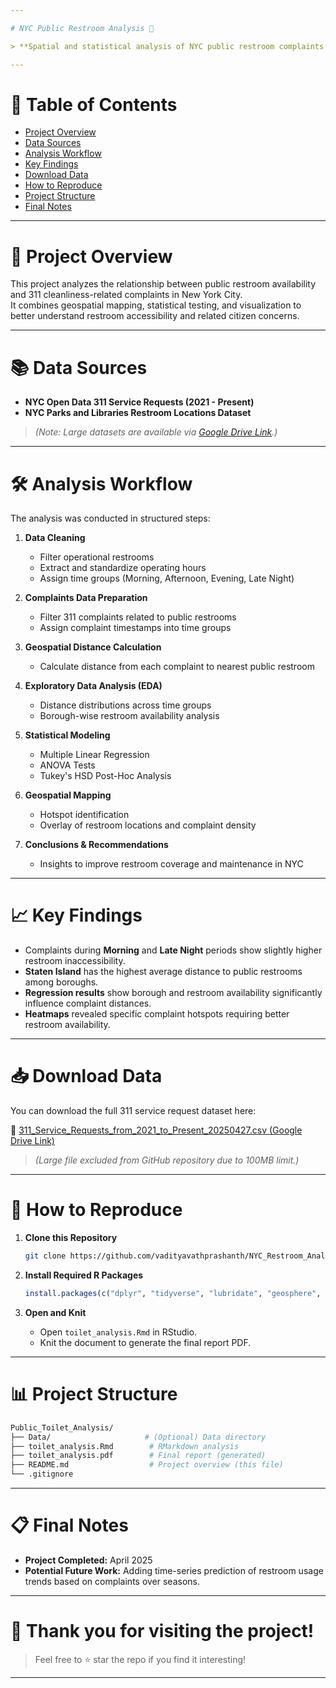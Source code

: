 ```yaml
---

# NYC Public Restroom Analysis 🚻

> **Spatial and statistical analysis of NYC public restroom complaints using 311 data and restroom datasets.**

---
```


# 📑 Table of Contents
- [Project Overview](#-project-overview)
- [Data Sources](#-data-sources)
- [Analysis Workflow](#-analysis-workflow)
- [Key Findings](#-key-findings)
- [Download Data](#-download-data)
- [How to Reproduce](#-how-to-reproduce)
- [Project Structure](#-project-structure)
- [Final Notes](#-final-notes)

---

# 📂 Project Overview
This project analyzes the relationship between public restroom availability and 311 cleanliness-related complaints in New York City.  
It combines geospatial mapping, statistical testing, and visualization to better understand restroom accessibility and related citizen concerns.

---

# 📚 Data Sources
- **NYC Open Data 311 Service Requests (2021 - Present)**
- **NYC Parks and Libraries Restroom Locations Dataset**

> *(Note: Large datasets are available via [Google Drive Link](#-download-data).)*

---

# 🛠️ Analysis Workflow
The analysis was conducted in structured steps:

1. **Data Cleaning**
   - Filter operational restrooms
   - Extract and standardize operating hours
   - Assign time groups (Morning, Afternoon, Evening, Late Night)

2. **Complaints Data Preparation**
   - Filter 311 complaints related to public restrooms
   - Assign complaint timestamps into time groups

3. **Geospatial Distance Calculation**
   - Calculate distance from each complaint to nearest public restroom

4. **Exploratory Data Analysis (EDA)**
   - Distance distributions across time groups
   - Borough-wise restroom availability analysis

5. **Statistical Modeling**
   - Multiple Linear Regression
   - ANOVA Tests
   - Tukey's HSD Post-Hoc Analysis

6. **Geospatial Mapping**
   - Hotspot identification
   - Overlay of restroom locations and complaint density

7. **Conclusions & Recommendations**
   - Insights to improve restroom coverage and maintenance in NYC

---

# 📈 Key Findings
- Complaints during **Morning** and **Late Night** periods show slightly higher restroom inaccessibility.
- **Staten Island** has the highest average distance to public restrooms among boroughs.
- **Regression results** show borough and restroom availability significantly influence complaint distances.
- **Heatmaps** revealed specific complaint hotspots requiring better restroom availability.

---

# 📥 Download Data
You can download the full 311 service request dataset here:

🔗 [311_Service_Requests_from_2021_to_Present_20250427.csv (Google Drive Link)](https://drive.google.com/drive/folders/1CrIuw_c6kXsgvKGLi9GucV4uVyHpsyU1?usp=drive_link)

> *(Large file excluded from GitHub repository due to 100MB limit.)*

---

# 🚀 How to Reproduce

1. **Clone this Repository**
   ```bash
   git clone https://github.com/vadityavathprashanth/NYC_Restroom_Analysis.git
   ```

2. **Install Required R Packages**
   ```r
   install.packages(c("dplyr", "tidyverse", "lubridate", "geosphere", "broom", "ggplot2", "tidyr", "forcats"))
   ```

3. **Open and Knit**
   - Open `toilet_analysis.Rmd` in RStudio.
   - Knit the document to generate the final report PDF.

---

# 📊 Project Structure

```bash
Public_Toilet_Analysis/
├── Data/                     # (Optional) Data directory
├── toilet_analysis.Rmd        # RMarkdown analysis
├── toilet_analysis.pdf        # Final report (generated)
├── README.md                  # Project overview (this file)
└── .gitignore
```

---

# 📋 Final Notes
- **Project Completed:** April 2025
- **Potential Future Work:** Adding time-series prediction of restroom usage trends based on complaints over seasons.

---

# 🌟 Thank you for visiting the project!

> Feel free to ⭐️ star the repo if you find it interesting!

---

